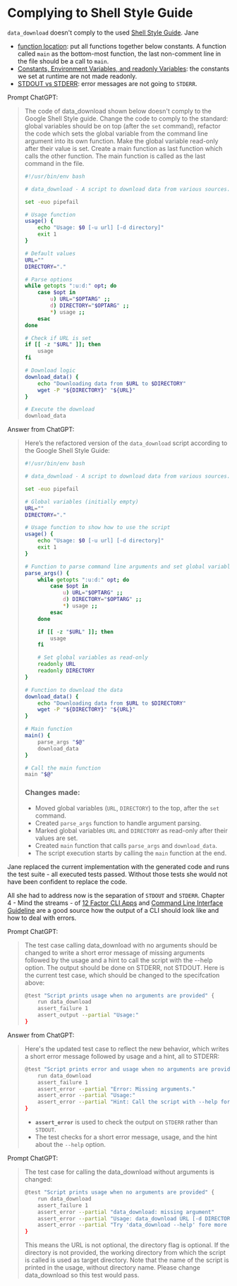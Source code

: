 # Complying to Shell Style Guide

`data_download` doesn't comply to the used [Shell Style Guide]. Jane

- [function location](https://google.github.io/styleguide/shellguide.html#s7.6-function-location):
  put all functions together below constants. A function called `main` as the
  bottom-most function, the last non-comment line in the file should be a call
  to `main`.
- [Constants, Environment Variables, and readonly
  Variables](https://google.github.io/styleguide/shellguide.html#s7.3-constants-and-environment-variable-names):
  the constants we set at runtime are not made readonly.
- [STDOUT vs STDERR](https://google.github.io/styleguide/shellguide.html#s3.1-stdout-vs-stderr):
  error messages are not going to `STDERR`.

[Shell Style Guide]: https://google.github.io/styleguide/shellguide.html

Prompt ChatGPT:

> The code of data_download shown below doesn't comply to the Google Shell
> Style guide. Change the code to comply to the standard: global variables
> should be on top (after the `set` command), refactor the code which sets the
> global variable from the command line argument into its own function. Make
> the global variable read-only after their value is set. Create a main
> function as last function which calls the other function. The main function
> is called as the last command in the file.
>
> ```bash
> #!/usr/bin/env bash
>
> # data_download - A script to download data from various sources.
>
> set -euo pipefail
>
> # Usage function
> usage() {
>     echo "Usage: $0 [-u url] [-d directory]"
>     exit 1
> }
>
> # Default values
> URL=""
> DIRECTORY="."
>
> # Parse options
> while getopts ":u:d:" opt; do
>     case $opt in
>         u) URL="$OPTARG" ;;
>         d) DIRECTORY="$OPTARG" ;;
>         *) usage ;;
>     esac
> done
>
> # Check if URL is set
> if [[ -z "$URL" ]]; then
>     usage
> fi
>
> # Download logic
> download_data() {
>     echo "Downloading data from $URL to $DIRECTORY"
>     wget -P "${DIRECTORY}" "${URL}"
> }
>
> # Execute the download
> download_data
> ```

Answer from ChatGPT:

> Here’s the refactored version of the `data_download` script according to the Google Shell Style Guide:
>
> ```bash
> #!/usr/bin/env bash
>
> # data_download - A script to download data from various sources.
>
> set -euo pipefail
>
> # Global variables (initially empty)
> URL=""
> DIRECTORY="."
>
> # Usage function to show how to use the script
> usage() {
>     echo "Usage: $0 [-u url] [-d directory]"
>     exit 1
> }
>
> # Function to parse command line arguments and set global variables
> parse_args() {
>     while getopts ":u:d:" opt; do
>         case $opt in
>             u) URL="$OPTARG" ;;
>             d) DIRECTORY="$OPTARG" ;;
>             *) usage ;;
>         esac
>     done
>
>     if [[ -z "$URL" ]]; then
>         usage
>     fi
>
>     # Set global variables as read-only
>     readonly URL
>     readonly DIRECTORY
> }
>
> # Function to download the data
> download_data() {
>     echo "Downloading data from $URL to $DIRECTORY"
>     wget -P "${DIRECTORY}" "${URL}"
> }
>
> # Main function
> main() {
>     parse_args "$@"
>     download_data
> }
>
> # Call the main function
> main "$@"
> ```
>
> ### Changes made:
>
> - Moved global variables (`URL`, `DIRECTORY`) to the top, after the `set` command.
> - Created `parse_args` function to handle argument parsing.
> - Marked global variables `URL` and `DIRECTORY` as read-only after their values are set.
> - Created `main` function that calls `parse_args` and `download_data`.
> - The script execution starts by calling the `main` function at the end.

Jane replaced the current implementation with the generated code and runs
the test suite - all executed tests passed. Without those tests she would not
have been confident to replace the code.

All she had to address now is the separation of `STDOUT` and `STDERR`. Chapter
4 - Mind the streams - of [12 Factor CLI Apps] and [Command Line Interface Guideline]
are a good source how the output of a CLI should look like and how to deal with
errors.

[12 Factor CLI Apps]: https://medium.com/@jdxcode/12-factor-cli-apps-dd3c227a0e46
[Command Line Interface Guideline]: https://clig.dev/#output

Prompt ChatGPT:

> The test case calling data_download with no arguments should be changed to
> write a short error message of missing arguments followed by the usage and a
> hint to call the script with the --help option. The output should be done on
> STDERR, not STDOUT. Here is the current test case, which should be changed to
> the specifcation above:
>
> ```bash
> @test "Script prints usage when no arguments are provided" {
>     run data_download
>     assert_failure 1
>     assert_output --partial "Usage:"
> }
> ```

Answer from ChatGPT:

> Here's the updated test case to reflect the new behavior, which writes a short error message followed by usage and a hint, all to STDERR:
>
> ```bash
> @test "Script prints error and usage when no arguments are provided" {
>     run data_download
>     assert_failure 1
>     assert_error --partial "Error: Missing arguments."
>     assert_error --partial "Usage:"
>     assert_error --partial "Hint: Call the script with --help for more information."
> }
> ```
>
> - **`assert_error`** is used to check the output on `STDERR` rather than `STDOUT`.
> - The test checks for a short error message, usage, and the hint about the `--help` option.

Prompt ChatGPT:

> The test case for calling the data_download without arguments is changed:
>
> ```bash
> @test "Script prints usage when no arguments are provided" {
>     run data_download
>     assert_failure 1
>     assert_error --partial "data_download: missing argument"
>     assert_error --partial "Usage: data_download URL [-d DIRECTORY]"
>     assert_error --partial "Try 'data_download --help' fore more information."
> }
> ```
>
> This means the URL is not optional, the directory flag is optional. If the directory is not provided, the working directory from which the script is called is used as target directory.
> Note that the name of the script is printed in the usage, without directory name. Please change data_download so this test would pass.

